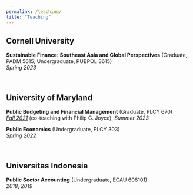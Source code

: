 ```yaml
---
permalink: /teaching/
title: "Teaching"
---
```


Cornell University
---
**Sustainable Finance: Southeast Asia and Global Perspectives** (Graduate, PADM 5615; Undergraduate, PUBPOL 3615) <br> 
_Spring 2023_

<br />

University of Maryland
---
**Public Budgeting and Financial Management** (Graduate, PLCY 670) <br> 
[_Fall 2021_](https://docs.google.com/gview?embedded=true&url=https://asuryoprabowo.github.io/files/PLCY670_2021_Joyce_SuryoPrabowo.pdf) (co-teaching with Philip G. Joyce), _Summer 2023_

**Public Economics** (Undergraduate, PLCY 303) <br> 
[_Spring 2022_](https://docs.google.com/gview?embedded=true&url=https://asuryoprabowo.github.io/files/PLCY303_2022_SuryoPrabowo.pdf)

<br />

Universitas Indonesia
---
**Public Sector Accounting** (Undergraduate, ECAU 606101) <br>
_2018_, _2019_
